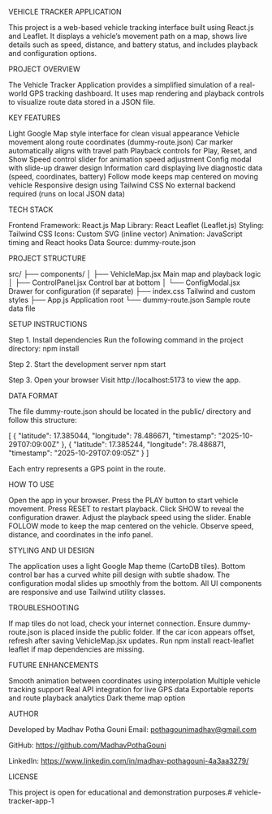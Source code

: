 VEHICLE TRACKER APPLICATION

This project is a web-based vehicle tracking interface built using React.js and Leaflet. It displays a vehicle’s movement path on a map, shows live details such as speed, distance, and battery status, and includes playback and configuration options.

PROJECT OVERVIEW

The Vehicle Tracker Application provides a simplified simulation of a real-world GPS tracking dashboard. It uses map rendering and playback controls to visualize route data stored in a JSON file.

KEY FEATURES

Light Google Map style interface for clean visual appearance
Vehicle movement along route coordinates (dummy-route.json)
Car marker automatically aligns with travel path
Playback controls for Play, Reset, and Show
Speed control slider for animation speed adjustment
Config modal with slide-up drawer design
Information card displaying live diagnostic data (speed, coordinates, battery)
Follow mode keeps map centered on moving vehicle
Responsive design using Tailwind CSS
No external backend required (runs on local JSON data)

TECH STACK

Frontend Framework: React.js
Map Library: React Leaflet (Leaflet.js)
Styling: Tailwind CSS
Icons: Custom SVG (inline vector)
Animation: JavaScript timing and React hooks
Data Source: dummy-route.json

PROJECT STRUCTURE

src/
├── components/
│ ├── VehicleMap.jsx Main map and playback logic
│ ├── ControlPanel.jsx Control bar at bottom
│ └── ConfigModal.jsx Drawer for configuration (if separate)
├── index.css Tailwind and custom styles
├── App.js Application root
└── dummy-route.json Sample route data file

SETUP INSTRUCTIONS

Step 1. Install dependencies
Run the following command in the project directory:
npm install

Step 2. Start the development server
npm start

Step 3. Open your browser
Visit http://localhost:5173
 to view the app.

DATA FORMAT

The file dummy-route.json should be located in the public/ directory and follow this structure:

[
{
"latitude": 17.385044,
"longitude": 78.486671,
"timestamp": "2025-10-29T07:09:00Z"
},
{
"latitude": 17.385244,
"longitude": 78.486871,
"timestamp": "2025-10-29T07:09:05Z"
}
]

Each entry represents a GPS point in the route.

HOW TO USE

Open the app in your browser.
Press the PLAY button to start vehicle movement.
Press RESET to restart playback.
Click SHOW to reveal the configuration drawer.
Adjust the playback speed using the slider.
Enable FOLLOW mode to keep the map centered on the vehicle.
Observe speed, distance, and coordinates in the info panel.

STYLING AND UI DESIGN

The application uses a light Google Map theme (CartoDB tiles).
Bottom control bar has a curved white pill design with subtle shadow.
The configuration modal slides up smoothly from the bottom.
All UI components are responsive and use Tailwind utility classes.

TROUBLESHOOTING

If map tiles do not load, check your internet connection.
Ensure dummy-route.json is placed inside the public folder.
If the car icon appears offset, refresh after saving VehicleMap.jsx updates.
Run npm install react-leaflet leaflet if map dependencies are missing.

FUTURE ENHANCEMENTS

Smooth animation between coordinates using interpolation
Multiple vehicle tracking support
Real API integration for live GPS data
Exportable reports and route playback analytics
Dark theme map option

AUTHOR

Developed by Madhav Potha Gouni
Email: pothagounimadhav@gmail.com

GitHub: https://github.com/MadhavPothaGouni

LinkedIn: https://www.linkedin.com/in/madhav-pothagouni-4a3aa3279/

LICENSE

This project is open for educational and demonstration purposes.#   v e h i c l e - t r a c k e r - a p p - 1  
 